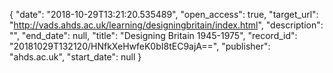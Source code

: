 {
  "date": "2018-10-29T13:21:20.535489", 
  "open_access": true, 
  "target_url": "http://vads.ahds.ac.uk/learning/designingbritain/index.html", 
  "description": "", 
  "end_date": null, 
  "title": "Designing Britain 1945-1975", 
  "record_id": "20181029T132120/HNfkXeHwfeK0bI8tEC9ajA==", 
  "publisher": "ahds.ac.uk", 
  "start_date": null
}


